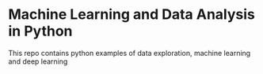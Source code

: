 # Machine Learning and Data Analysis in Python
This repo contains python examples of data exploration, machine learning and deep learning
